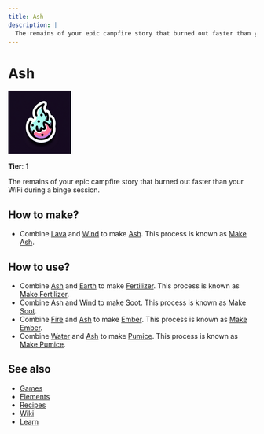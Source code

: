 ```yaml
---
title: Ash
description: |
  The remains of your epic campfire story that burned out faster than your WiFi during a binge session.
---
```

# Ash

![](../images/item.ash.png)

**Tier**: 1

The remains of your epic campfire story that burned out faster than your WiFi during a binge session.

## How to make?

* Combine [Lava](/wiki/elements/lava) and [Wind](/wiki/elements/wind) to make [Ash](/wiki/elements/ash). This process is known as [Make Ash](/wiki/recipes/make-ash).

## How to use?

* Combine [Ash](/wiki/elements/ash) and [Earth](/wiki/elements/earth) to make [Fertilizer](/wiki/elements/fertilizer). This process is known as [Make Fertilizer](/wiki/recipes/make-fertilizer).
* Combine [Ash](/wiki/elements/ash) and [Wind](/wiki/elements/wind) to make [Soot](/wiki/elements/soot). This process is known as [Make Soot](/wiki/recipes/make-soot).
* Combine [Fire](/wiki/elements/fire) and [Ash](/wiki/elements/ash) to make [Ember](/wiki/elements/ember). This process is known as [Make Ember](/wiki/recipes/make-ember).
* Combine [Water](/wiki/elements/water) and [Ash](/wiki/elements/ash) to make [Pumice](/wiki/elements/pumice). This process is known as [Make Pumice](/wiki/recipes/make-pumice).

## See also

* [Games](/wiki/games)
* [Elements](/wiki/elements)
* [Recipes](/wiki/recipes)
* [Wiki](/wiki/index)
* [Learn](/learn/index)